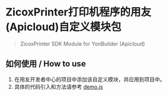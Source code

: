 # ZicoxPrinter打印机程序的用友(Apicloud)自定义模块包
> ZicoxPrinter SDK Module for YonBuilder (Apicloud)

## 如何使用 / How to use

1.  在用友开发者中心的项目中添加该自定义模块，并应用到项目中。
2.  具体的代码引入和方法请参考 [demo.js](./demo.js)